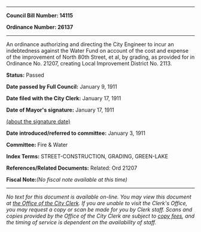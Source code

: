 

********

**Council Bill Number: 14115**
   
**Ordinance Number: 26137**
********

 An ordinance authorizing and directing the City Engineer to incur an indebtedness against the Water Fund on account of the cost and expense of the improvement of North 80th Street, et al, by grading, as provided for in Ordinance No. 21207, creating Local Improvement District No. 2113.

**Status:** Passed
   
**Date passed by Full Council:** January 9, 1911
   
**Date filed with the City Clerk:** January 17, 1911
   
**Date of Mayor's signature:** January 17, 1911
   
[(about the signature date)](/~public/approvaldate.htm)
   
   
   
**Date introduced/referred to committee:** January 3, 1911
   
**Committee:** Fire & Water
   
   
**Index Terms:** STREET-CONSTRUCTION, GRADING, GREEN-LAKE

**References/Related Documents:** Related: Ord 21207

**Fiscal Note:**_(No fiscal note available at this time)_
********

_No text for this document is available on-line. You may view this document at [the Office of the City Clerk](http://www.seattle.gov/leg/clerk/contactUs.htm). If you are unable to visit the Clerk's Office, you may request a copy or scan be made for you by Clerk staff. Scans and copies provided by the Office of the City Clerk are subject to [copy fees](http://clerk.seattle.gov/~public/clerkfees.htm), and the timing of service is dependent on the availability of staff._


